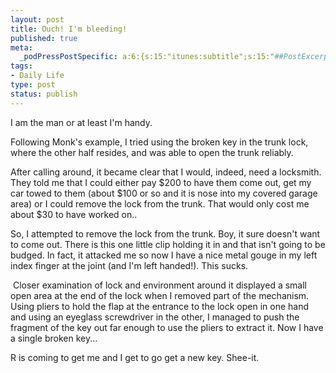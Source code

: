 ```yaml
--- 
layout: post
title: Ouch! I'm bleeding!
published: true
meta: 
  _podPressPostSpecific: a:6:{s:15:"itunes:subtitle";s:15:"##PostExcerpt##";s:14:"itunes:summary";s:15:"##PostExcerpt##";s:15:"itunes:keywords";s:17:"##WordPressCats##";s:13:"itunes:author";s:10:"##Global##";s:15:"itunes:explicit";s:2:"No";s:12:"itunes:block";s:2:"No";}
tags: 
- Daily Life
type: post
status: publish
---
```

I am the man or at least I'm handy.

Following Monk's example, I tried using the broken key in the trunk lock, where the other half resides, and was able to open the trunk reliably.

After calling around, it became clear that I would, indeed, need a locksmith. They told me that I could either pay $200 to have them come out, get my car towed to them (about $100 or so and it is nose into my covered garage area) or I could remove the lock from the trunk. That would only cost me about $30 to have worked on..

So, I attempted to remove the lock from the trunk. Boy, it sure doesn't want to come out. There is this one little clip holding it in and that isn't going to be budged. In fact, it attacked me so now I have a nice metal gouge in my left index finger at the joint (and I'm left handed!). This sucks.

&nbsp;Closer examination of lock and environment around it displayed a small open area at the end of the lock when I removed part of the mechanism. Using pliers to hold the flap at the entrance to the lock open in one hand and using an eyeglass screwdriver in the other, I managed to push the fragment of the key out far enough to use the pliers to extract it. Now I have a single broken key...

R is coming to get me and I get to go get a new key. Shee-it.
